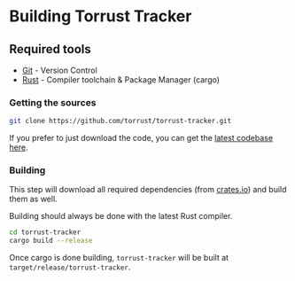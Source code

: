 # Building Torrust Tracker

## Required tools
- [Git](https://git-scm.com) - Version Control
- [Rust](https://www.rust-lang.org/) - Compiler toolchain & Package Manager (cargo)

### Getting the sources
```bash
git clone https://github.com/torrust/torrust-tracker.git
```

If you prefer to just download the code, you can get the [latest codebase here](https://github.com/torrust/torrust-tracker/archive/master.zip).

### Building
This step will download all required dependencies (from [crates.io](https://crates.io/)) and build them as well. 

Building should always be done with the latest Rust compiler.

```bash
cd torrust-tracker
cargo build --release
```

Once cargo is done building, `torrust-tracker` will be built at `target/release/torrust-tracker`.
